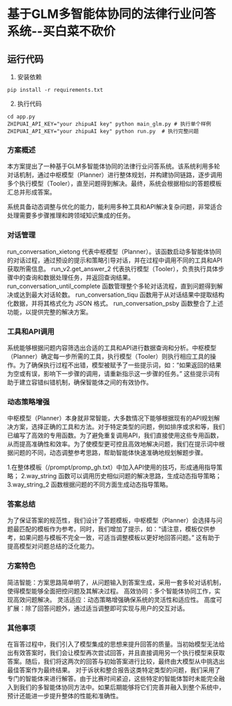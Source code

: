 # 基于GLM多智能体协同的法律行业问答系统--买白菜不砍价

## 运行代码

1. 安装依赖
```shell
pip install -r requirements.txt
```

2. 执行代码
```shell
cd app.py
ZHIPUAI_API_KEY="your zhipuAI key" python main_glm.py # 执行单个样例
ZHIPUAI_API_KEY="your zhipuAI key" python run.py  # 执行完整问题
```

### 方案概述

本方案提出了一种基于GLM多智能体协同的法律行业问答系统。该系统利用多轮对话机制，通过中枢模型（Planner）进行整体规划，并构建协同链路，逐步调用多个执行模型（Tooler），直至问题得到解决。最终，系统会根据相似的答题模板汇总并形成答案。

系统具备动态调整与优化的能力，能利用多种工具和API解决复杂问题，非常适合处理需要多步骤推理和跨领域知识集成的任务。

### 对话管理

run_conversation_xietong 代表中枢模型（Planner）。该函数启动多智能体协同的对话过程，通过预设的提示和策略引导对话，并在过程中调用不同的工具和API获取所需信息。
run_v2.get_answer_2 代表执行模型（Tooler），负责执行具体步骤中的查询和数据处理任务，并返回查询结果。
run_conversation_until_complete 函数管理整个多轮对话流程，直到问题得到解决或达到最大对话轮数。
run_conversation_tiqu 函数用于从对话结果中提取结构化数据，并将其格式化为 JSON 格式。
run_conversation_psby 函数整合了上述功能，以提供完整的解决方案。


### 工具和API调用

系统能够根据问题内容筛选出合适的工具和API进行数据查询和分析。中枢模型（Planner）确定每一步所需的工具，执行模型（Tooler）则执行相应工具的操作。为了确保执行过程不出错，模型被赋予了一些提示词，如：“如果返回的结果为空或有误，影响下一步骤的调用，请重新指示这一步骤的任务。” 这些提示词有助于建立容错纠错机制，确保智能体之间的有效协作。

### 动态策略增强

中枢模型（Planner）本身就非常智能，大多数情况下能够根据现有的API规划解决方案，选择正确的工具和方法。对于特定类型的问题，例如排序或求和等，我们已编写了高效的专用函数。为了避免重复调用API，我们直接使用这些专用函数，从而提高准确性和效率。为了使模型更可控且高效地解决问题，我们在提示词中根据问题的不同，动态调整参考思路，帮助智能体快速准确地规划解题步骤。

1.在整体模板（/prompt/promp_gh.txt）中加入API使用的技巧，形成通用指导策略；
2.way_string 函数可以调用历史相似问题的解决思路，生成动态指导策略；
3.way_string_2 函数根据问题的不同方面生成动态指导策略。

### 答案总结

为了保证答案的规范性，我们设计了答题模板，中枢模型（Planner）会选择与问题最匹配的模板作为参考。同时，我们增加了提示，如：“请注意，模板仅供参考，如果问题与模板不完全一致，可适当调整模板以更好地回答问题。” 这有助于提高模型对问题总结的泛化能力。

### 方案特色

简洁智能：方案思路简单明了，从问题输入到答案生成，采用一套多轮对话机制，使得模型能够全面把控问题及其解决过程。
高效协同：多个智能体协同工作，实现高效问题解决。
灵活适应：动态策略增强确保系统的灵活性和适应性。
高度可扩展：除了回答问题外，通过适当调整即可实现与用户的交互对话。

### 其他事项
在盲答过程中，我们引入了模型集成的思想来提升回答的质量。当初始模型无法给出有效答案时，我们会让模型再次尝试回答，并且直接调用另一个执行模型来获取答案。随后，我们将这两次的回答与初始答案进行比较，最终由大模型从中挑选出最佳答案作为最终结果。
对于诉状和整合报告这类特定类型的问题，我们采用了专门的智能体来进行解答。由于比赛时间紧迫，这些特定的智能体暂时未能完全融入到我们的多智能体协同方法中。如果后期能够将它们完善并融入到整个系统中，预计还能进一步提升整体的性能和准确性。
